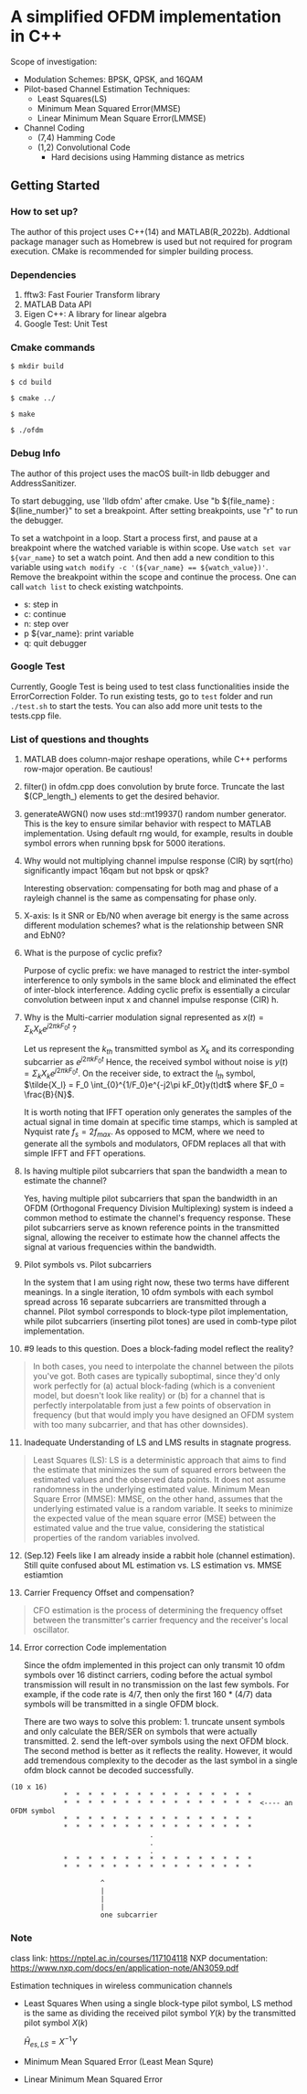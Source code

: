 # A simplified OFDM implementation in C++
Scope of investigation:

* Modulation Schemes: BPSK, QPSK, and 16QAM
* Pilot-based Channel Estimation Techniques:
  * Least Squares(LS)
  * Minimum Mean Squared Error(MMSE)
  * Linear Minimum Mean Square Error(LMMSE)
* Channel Coding
  * (7,4) Hamming Code
  * (1,2) Convolutional Code
    * Hard decisions using Hamming distance as metrics
    



## Getting Started
### How to set up?
The author of this project uses C++(14) and MATLAB(R_2022b). Addtional package manager such as Homebrew is used but not required for program execution. CMake is recommended for simpler building process.
### Dependencies

1. fftw3: Fast Fourier Transform library
2. MATLAB Data API
3. Eigen C++: A library for linear algebra
4. Google Test: Unit Test

### Cmake commands
```
$ mkdir build

$ cd build

$ cmake ../

$ make

$ ./ofdm
```
### Debug Info
The author of this project uses the macOS built-in lldb debugger and AddressSanitizer. 

To start debugging, use 'lldb ofdm' after cmake. Use "b ${file_name} : ${line_number}" to set a breakpoint. After setting breakpoints, use "r" to run the debugger.

To set a watchpoint in a loop. Start a process first, and pause at a breakpoint where the watched variable is within scope. Use ```watch set var ${var_name}``` to set a watch point. And then add a new condition to this variable using ```watch modify -c '(${var_name} == ${watch_value})'```. Remove the breakpoint within the scope and continue the process. One can call ```watch list``` to check existing watchpoints.

* s: step in
* c: continue
* n: step over 
* p ${var_name}: print variable
* q: quit debugger

### Google Test
Currently, Google Test is being used to test class functionalities inside the ErrorCorrection Folder. To run existing tests, go to ```test``` folder and run ```./test.sh``` to start the tests. You can also add more unit tests to the tests.cpp file.
### List of questions and thoughts

1. MATLAB does column-major reshape operations, while C++ performs row-major operation. Be cautious!
2. filter() in ofdm.cpp does convolution by brute force. Truncate the last $(CP_length_) elements to get the desired behavior.
3. generateAWGN() now uses std::mt19937() random number generator. This is the key to ensure similar behavior with respect to MATLAB implementation. Using default rng would, for example, results in double symbol errors when running bpsk for 5000 iterations.
4. Why would not multiplying channel impulse response (CIR) by sqrt(rho) significantly impact 16qam but not bpsk or qpsk?
   
   Interesting observation: compensating for both mag and phase of a rayleigh channel is the same as compensating for phase only.

5. X-axis: Is it SNR or Eb/N0 when average bit energy is the same across different modulation schemes? what is the relationship between SNR and EbN0?

6. What is the purpose of cyclic prefix? 

   Purpose of cyclic prefix: we have managed to restrict the inter-symbol interference to only symbols in the same block and eliminated the effect of inter-block interference. Adding cyclic prefix is essentially a circular convolution between input x and channel impulse response (CIR) h.

7. Why is the Multi-carrier modulation signal represented as $x(t) = \Sigma_k{X_ke^{j2\pi k F_0 t}}$ ?

    Let us represent the $k_{th}$ transmitted symbol as $X_k$ and its corresponding subcarrier as $e^{j2\pi kF_0t}$ Hence, the received symbol without noise is $y(t) = \Sigma_{k} X_ke^{j2\pi kF_0t}$. On the receiver side, to extract the $l_{th}$
    symbol, $\tilde{X_l} = F_0 \int_{0}^{1/F_0}e^{-j2\pi kF_0t}y(t)dt$ where $F_0 = \frac{B}{N}$.

    It is worth noting that IFFT operation only generates the samples of the actual signal in time domain at specific time stamps, which is sampled at Nyquist rate $f_s = 2 f_{max}$. As opposed to MCM, where we need to generate all the symbols and modulators, OFDM replaces all that with simple IFFT and FFT operations.

8. Is having multiple pilot subcarriers that span the bandwidth a mean to estimate the channel?

    Yes, having multiple pilot subcarriers that span the bandwidth in an OFDM (Orthogonal Frequency Division Multiplexing) system is indeed a common method to estimate the channel's frequency response. These pilot subcarriers serve as known reference points in the transmitted signal, allowing the receiver to estimate how the channel affects the signal at various frequencies within the bandwidth.

9. Pilot symbols vs. Pilot subcarriers

    In the system that I am using right now, these two terms have different meanings. In a single iteration, 10 ofdm symbols with each symbol spread across 16 separate subcarriers are transmitted through a channel. Pilot symbol corresponds to block-type pilot implementation, while pilot subcarriers (inserting pilot tones) are used in comb-type pilot implementation.

10. #9 leads to this question. Does a block-fading model reflect the reality? 
> In both cases, you need to interpolate the channel between the pilots you've got. Both cases are typically suboptimal, since they'd only work perfectly for (a) actual block-fading (which is a convenient model, but doesn't look like reality) or (b) for a channel that is perfectly interpolatable from just a few points of observation in frequency (but that would imply you have designed an OFDM system with too many subcarrier, and that has other downsides).

11. Inadequate Understanding of LS and LMS results in stagnate progress.
> Least Squares (LS): LS is a deterministic approach that aims to find the estimate that minimizes the sum of squared errors between the estimated values and the observed data points. It does not assume randomness in the underlying estimated value.
Minimum Mean Square Error (MMSE): MMSE, on the other hand, assumes that the underlying estimated value is a random variable. It seeks to minimize the expected value of the mean square error (MSE) between the estimated value and the true value, considering the statistical properties of the random variables involved.

12. (Sep.12) Feels like I am already inside a rabbit hole (channel estimation). Still quite confused about ML estimation vs. LS estimation vs. MMSE estiamtion

13. Carrier Frequency Offset and compensation? 
> CFO estimation is the process of determining the frequency offset between the transmitter's carrier frequency and the receiver's local oscillator.

14. Error correction Code implementation

    Since the ofdm implemented in this project can only transmit 10 ofdm symbols over 16 distinct carriers, coding before the actual symbol transmission will result in no transmission on the last few symbols. For example, if the code rate is 4/7, then only the first 160 * (4/7) data symbols will be transmitted in a single OFDM block.

    There are two ways to solve this problem: 1. truncate unsent symbols and only calculate the BER/SER on symbols that were actually transmitted. 2. send the left-over symbols using the next OFDM block. The second method is better as it reflects the reality. However, it would add tremendous complexity to the decoder as the last symbol in a single ofdm block cannot be decoded successfully.
```
(10 x 16)
             *  *  *  *  *  *  *  *  *  *  *  *  *  *  *  * 
             *  *  *  *  *  *  *  *  *  *  *  *  *  *  *  *  <---- an OFDM symbol
             *  *  *  *  *  *  *  *  *  *  *  *  *  *  *  * 
             *  *  *  *  *  *  *  *  *  *  *  *  *  *  *  * 
                                  .
                                  .
                                  .
             *  *  *  *  *  *  *  *  *  *  *  *  *  *  *  * 
             *  *  *  *  *  *  *  *  *  *  *  *  *  *  *  *      

                      ^
                      |
                      |
                      |
                      one subcarrier
```

### Note
class link: https://nptel.ac.in/courses/117104118
NXP documentation: https://www.nxp.com/docs/en/application-note/AN3059.pdf

Estimation techniques in wireless communication channels

* Least Squares
  When using a single block-type pilot symbol, LS method is the same as dividing the received pilot symbol $Y(k)$ by the transmitted pilot symbol $X(k)$

  $\hat{H}_{es,LS} = X^{-1}Y$ 
* Minimum Mean Squared Error (Least Mean Squre)


* Linear Minimum Mean Squared Error